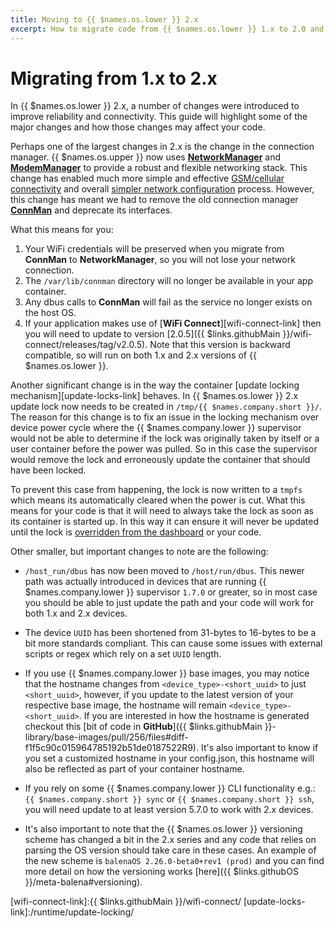```yaml
---
title: Moving to {{ $names.os.lower }} 2.x
excerpt: How to migrate code from {{ $names.os.lower }} 1.x to 2.0 and what to watch out for
---
```

# Migrating from 1.x to 2.x

In {{ $names.os.lower }} 2.x, a number of changes were introduced to improve reliability and connectivity. This guide will highlight some of the major changes and how those changes may affect your code.

Perhaps one of the largest changes in 2.x is the change in the connection manager. {{ $names.os.upper }} now uses [**NetworkManager**][networkmanager-link] and [**ModemManager**][modemmanager-link] to provide a robust and flexible networking stack. This change has enabled much more simple and effective [GSM/cellular connectivity](/deployment/network/2.0/#cellular-modem-setup) and overall [simpler network configuration](/deployment/network/2.0/#introduction) process. However, this change has meant we had to remove the old connection manager [**ConnMan**][connman-link] and deprecate its interfaces.

What this means for you:
1. Your WiFi credentials will be preserved when you migrate from **ConnMan** to **NetworkManager**, so you will not lose your network connection.
2. The `/var/lib/connman` directory will no longer be available in your app container.
3. Any dbus calls to **ConnMan** will fail as the service no longer exists on the host OS.
4. If your application makes use of [**WiFi Connect**][wifi-connect-link] then you will need to update to version [2.0.5]({{ $links.githubMain }}/wifi-connect/releases/tag/v2.0.5). Note that this version is backward compatible, so will run on both 1.x and 2.x versions of {{ $names.os.lower }}.

Another significant change is in the way the container [update locking mechanism][update-locks-link] behaves. In {{ $names.os.lower }} 2.x update lock now needs to be created in `/tmp/{{ $names.company.short }}/`. The reason for this change is to fix an issue in the locking mechanism over device power cycle where the {{ $names.company.lower }} supervisor would not be able to determine if the lock was originally taken by itself or a user container before the power was pulled. So in this case the supervisor would remove the lock and erroneously update the container that should have been locked.

To prevent this case from happening, the lock is now written to a `tmpfs` which means its automatically cleared when the power is cut. What this means for your code is that it will need to always take the lock as soon as its container is started up. In this way it can ensure it will never be updated until the lock is [overridden from the dashboard](/learn/manage/actions/#update-locking) or your code.

Other smaller, but important changes to note are the following:
- `/host_run/dbus` has now been moved to `/host/run/dbus`. This newer path was actually introduced in devices that are running {{ $names.company.lower }} supervisor `1.7.0` or greater, so in most case you should be able to just update the path and your code will work for both 1.x and 2.x devices.

- The device `UUID` has been shortened from 31-bytes to 16-bytes to be a bit more standards compliant. This can cause some issues with external scripts or regex which rely on a set `UUID` length.

- If you use {{ $names.company.lower }} base images, you may notice that the hostname changes from `<device_type>-<short_uuid>` to just `<short_uuid>`, however, if you update to the latest version of your respective base image, the hostname will remain `<device_type>-<short_uuid>`. If you are interested in how the hostname is generated checkout this [bit of code in **GitHub**]({{ $links.githubMain }}-library/base-images/pull/256/files#diff-f1f5c90c015964785192b51de0187522R9). It's also important to know if you set a customized hostname in your config.json, this hostname will also be reflected as part of your container hostname.

- If you rely on some {{ $names.company.lower }} CLI functionality e.g.: `{{ $names.company.short }} sync` or `{{ $names.company.short }} ssh`, you will need update to at least version 5.7.0 to work with 2.x devices.

- It's also important to note that the {{ $names.os.lower }} versioning scheme has changed a bit in the 2.x series and any code that relies on parsing the OS version should take care in these cases. An example of the new scheme is `balenaOS 2.26.0-beta0+rev1 (prod)` and you can find more detail on how the versioning works [here]({{ $links.githubOS }}/meta-balena#versioning).


<!-- links -->
[connman-link]:https://01.org/connman
[networkmanager-link]:https://developer.gnome.org/NetworkManager/
[modemmanager-link]:https://www.freedesktop.org/wiki/Software/ModemManager/
[wifi-connect-link]:{{ $links.githubMain }}/wifi-connect/
[update-locks-link]:/runtime/update-locking/
